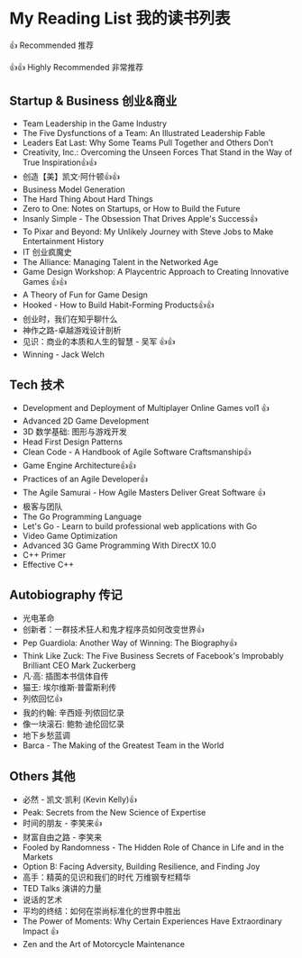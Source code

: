 # My Reading List 我的读书列表

:+1: Recommended 推荐

:+1::+1: Highly Recommended 非常推荐

## Startup & Business 创业&商业

- Team Leadership in the Game Industry
- The Five Dysfunctions of a Team: An Illustrated Leadership Fable
- Leaders Eat Last: Why Some Teams Pull Together and Others Don’t
- Creativity, Inc.: Overcoming the Unseen Forces That Stand in the Way of True Inspiration:+1::+1:
- 创造【美】凯文·阿什顿:+1::+1:
- Business Model Generation
- The Hard Thing About Hard Things
- Zero to One: Notes on Startups, or How to Build the Future
- Insanly Simple - The Obsession That Drives Apple's Success:+1:
- To Pixar and Beyond: My Unlikely Journey with Steve Jobs to Make Entertainment History
- IT 创业疯魔史
- The Alliance: Managing Talent in the Networked Age
- Game Design Workshop: A Playcentric Approach to Creating Innovative Games :+1::+1:
- A Theory of Fun for Game Design
- Hooked - How to Build Habit-Forming Products:+1::+1:
- 创业时，我们在知乎聊什么
- 神作之路-卓越游戏设计剖析
- 见识：商业的本质和人生的智慧 - 吴军 :+1::+1:
- Winning - Jack Welch

## Tech 技术

- Development and Deployment of Multiplayer Online Games vol1 :+1:
- Advanced 2D Game Development
- 3D 数学基础: 图形与游戏开发
- Head First Design Patterns
- Clean Code - A Handbook of Agile Software Craftsmanship:+1:
- Game Engine Architecture:+1::+1:
- Practices of an Agile Developer:+1:
- The Agile Samurai - How Agile Masters Deliver Great Software :+1:
- 极客与团队
- The Go Programming Language
- Let's Go - Learn to build professional web applications with Go
- Video Game Optimization
- Advanced 3G Game Programming With DirectX 10.0
- C++ Primer
- Effective C++

## Autobiography 传记

- 光电革命
- 创新者：一群技术狂人和鬼才程序员如何改变世界:+1:
- Pep Guardiola: Another Way of Winning: The Biography:+1:
- Think Like Zuck: The Five Business Secrets of Facebook's Improbably Brilliant CEO Mark Zuckerberg
- 凡·高: 插图本书信体自传
- 猫王: 埃尔维斯·普雷斯利传
- 列侬回忆:+1:
- 我的约翰: 辛西娅·列侬回忆录
- 像一块滚石: 鲍勃·迪伦回忆录
- 地下乡愁蓝调
- Barca - The Making of the Greatest Team in the World

## Others 其他

- 必然 - 凯文·凯利 (Kevin Kelly):+1:
- Peak: Secrets from the New Science of Expertise
- 时间的朋友 - 李笑来:+1:
- 财富自由之路 - 李笑来
- Fooled by Randomness - The Hidden Role of Chance in Life and in the Markets
- Option B: Facing Adversity, Building Resilience, and Finding Joy
- 高手：精英的见识和我们的时代 万维钢专栏精华
- TED Talks 演讲的力量
- 说话的艺术
- 平均的终结：如何在崇尚标准化的世界中胜出
- The Power of Moments: Why Certain Experiences Have Extraordinary Impact :+1:
- Zen and the Art of Motorcycle Maintenance
